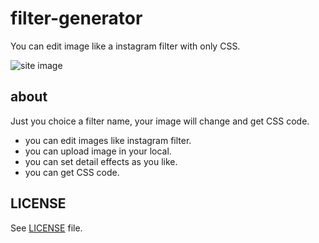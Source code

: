 # filter-generator
You can edit image like a instagram filter with only CSS.

![site image](http://www.sottar.net/images/filter_generator.png)

## about
Just you choice a filter name, your image will change and get CSS code.
- you can edit images like instagram filter.
- you can upload image in your local.
- you can set detail effects as you like.
- you can get CSS code.

## LICENSE
See [LICENSE](https://github.com/sottar/filter-generator/blob/master/LICENSE) file.
